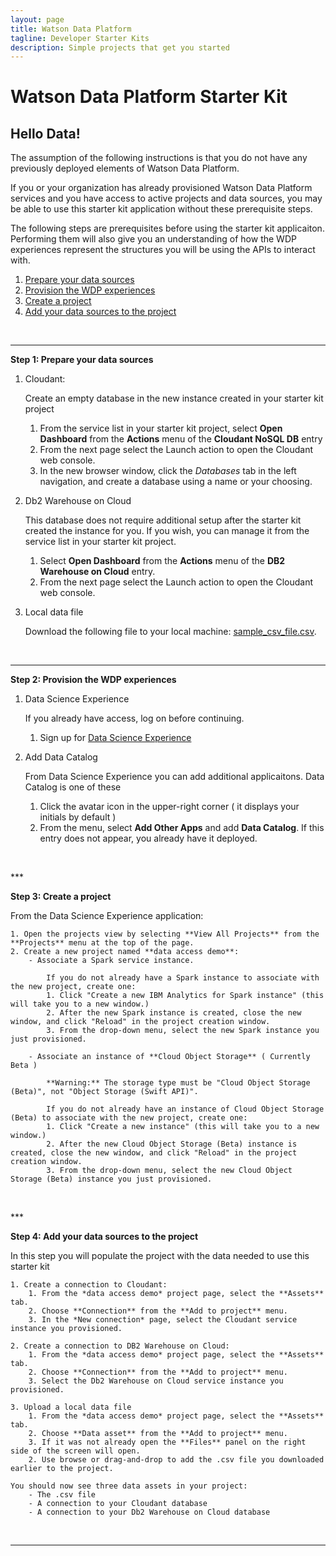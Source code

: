 ```yaml
---
layout: page
title: Watson Data Platform
tagline: Developer Starter Kits
description: Simple projects that get you started
---
```

# Watson Data Platform Starter Kit
## Hello Data!

The assumption of the following instructions is that you do not have any previously deployed elements of Watson Data Platform.

If you or your organization has already provisioned Watson Data Platform services and you have access to active projects and data sources, you may be able to use this starter kit application without these prerequisite steps. 

The following steps are prerequisites before using the starter kit applicaiton. Performing them will also give you an understanding of how the WDP experiences represent the structures you will be using the APIs to interact with.

1. <a href="#stepone">Prepare your data sources</a>
2. <a href="#steptwo">Provision the WDP experiences</a>
3. <a href="#stepthree">Create a project</a>
4. <a href="#stepfour">Add your data sources to the project</a>


<p>&nbsp;</p>
<a name="stepone"></a>

***

**Step 1: Prepare your data sources**

1. Cloudant:

    Create an empty database in the new instance created in your starter kit project
    1. From the service list in your starter kit project, select **Open Dashboard** from the **Actions** menu of the **Cloudant NoSQL DB** entry
    2. From the next page select the Launch action to open the Cloudant web console.
    3. In the new browser window, click the *Databases* tab in the left navigation, and create a database using a name or your choosing.

2. Db2 Warehouse on Cloud

    This database does not require additional setup after the starter kit created the instance for you. If you wish, you can manage it from the service list in your starter kit project. 
    1. Select **Open Dashboard** from the **Actions** menu of the **DB2 Warehouse on Cloud** entry.
    2. From the next page select the Launch action to open the Cloudant web console.


3. Local data file

    Download the following file to your local machine: <a href='https://raw.githubusercontent.com/ibm-watson-data-lab/wdp-skit-cookbook/master/SETUP/sample_csv_file.csv' download>sample\_csv\_file.csv</a>.


<p>&nbsp;</p>

<a name="steptwo"></a>
***

**Step 2: Provision the WDP experiences**
1. Data Science Experience

    If you already have access, log on before continuing.
    1. Sign up for [Data Science Experience](http://datascience.ibm.com/)


2. Add Data Catalog

    From Data Science Experience you can add additional applicaitons. Data Catalog is one of these
    1. Click the avatar icon in the upper-right corner ( it displays your initials by default )
    2. From the menu, select **Add Other Apps** and add **Data Catalog**. If this entry does not appear, you already have it deployed.
<p>&nbsp;</p>
<a name="stepthree"></a>
***

**Step 3: Create a project**
    
From the Data Science Experience application:

    1. Open the projects view by selecting **View All Projects** from the **Projects** menu at the top of the page.
    2. Create a new project named **data access demo**:
        - Associate a Spark service instance.
    
            If you do not already have a Spark instance to associate with the new project, create one:
            1. Click "Create a new IBM Analytics for Spark instance" (this will take you to a new window.)
            2. After the new Spark instance is created, close the new window, and click "Reload" in the project creation window.
            3. From the drop-down menu, select the new Spark instance you just provisioned.

        - Associate an instance of **Cloud Object Storage** ( Currently Beta )
    
            **Warning:** The storage type must be "Cloud Object Storage (Beta)", not "Object Storage (Swift API)".
        
            If you do not already have an instance of Cloud Object Storage (Beta) to associate with the new project, create one:
            1. Click "Create a new instance" (this will take you to a new window.)
            2. After the new Cloud Object Storage (Beta) instance is created, close the new window, and click "Reload" in the project creation window.
            3. From the drop-down menu, select the new Cloud Object Storage (Beta) instance you just provisioned.
<p>&nbsp;</p>
<a name="stepfour"></a>
***

**Step 4: Add your data sources to the project**


In this step you will populate the project with the data needed to use this starter kit

    1. Create a connection to Cloudant:
        1. From the *data access demo* project page, select the **Assets** tab.
        2. Choose **Connection** from the **Add to project** menu.
        3. In the *New connection* page, select the Cloudant service instance you provisioned.

    2. Create a connection to DB2 Warehouse on Cloud:
        1. From the *data access demo* project page, select the **Assets** tab.
        2. Choose **Connection** from the **Add to project** menu.
        3. Select the Db2 Warehouse on Cloud service instance you provisioned.

    3. Upload a local data file
        1. From the *data access demo* project page, select the **Assets** tab.
        2. Choose **Data asset** from the **Add to project** menu.
        3. If it was not already open the **Files** panel on the right side of the screen will open.
        2. Use browse or drag-and-drop to add the .csv file you downloaded earlier to the project.

    You should now see three data assets in your project:
        - The .csv file
        - A connection to your Cloudant database
        - A connection to your Db2 Warehouse on Cloud database

<p>&nbsp;</p>
<a name="stepsix"></a>

***
